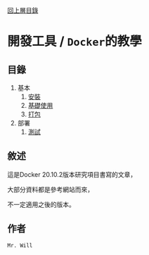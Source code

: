 [回上層目錄](../README.md)

# 開發工具 / `Docker`的教學

## **目錄**
01. 基本
    01. [安裝](01_基本/01_安裝.md)
    02. [基礎使用](01_基本/02_基礎使用.md)
    03. [打包](01_基本/03_打包.md)
02. 部署
    01. [測試](02_部署/01_測試.md)

## **敘述**
這是Docker 20.10.2版本研究項目書寫的文章，

大部分資料都是參考網站而來，

不一定適用之後的版本。

## **作者**
`Mr. Will`
